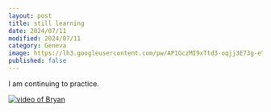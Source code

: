 ```yaml
---
layout: post
title: still learning
date: 2024/07/11
modified: 2024/07/11
category: Geneva
image: https://lh3.googleusercontent.com/pw/AP1GczMI9xTtd3-oqjj3E73g-eTZUZ1d94kGhxFnRhcxWJnlptqbij1ZwK7Ebt7FnPERLNnAnjFXsuX4SsktTgHQxO3VSkk4ElZeY8O8JSpp4vR4C1i-gN05=s0
published: false
---
```


I am continuing to practice.

[![video of Bryan](https://lh3.googleusercontent.com/pw/AP1GczNMBCKpSov3TaHR-BkgVNmGlAVeFBk_8sem714N_D-xnPAAKgRjUxOQuDVYrdL_5v1KC7NjNOv_wwzhUmFnaR9t-WYkgPPdLMBKF2N5bOueHe42ybGf=w600-h315-p-k-no)](https://photos.app.goo.gl/oF3Zogqk95B6EAWh8)
